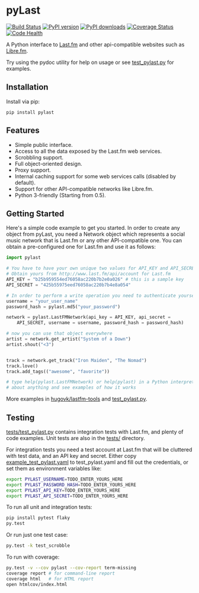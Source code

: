 pyLast
======

[![Build Status](https://travis-ci.org/pylast/pylast.svg?branch=develop)](https://travis-ci.org/pylast/pylast) [![PyPI version](https://img.shields.io/pypi/v/pylast.svg)](https://pypi.python.org/pypi/pylast/) [![PyPI downloads](https://img.shields.io/pypi/dm/pylast.svg)](https://pypi.python.org/pypi/pylast/) [![Coverage Status](https://coveralls.io/repos/pylast/pylast/badge.png?branch=develop)](https://coveralls.io/r/pylast/pylast?branch=develop) [![Code Health](https://landscape.io/github/pylast/pylast/develop/landscape.svg)](https://landscape.io/github/hugovk/pylast/develop)


A Python interface to [Last.fm](http://www.last.fm/) and other api-compatible websites such as [Libre.fm](http://libre.fm/).

Try using the pydoc utility for help on usage or see [test_pylast.py](tests/test_pylast.py) for examples.

Installation
------------

Install via pip:

    pip install pylast


Features
--------

 * Simple public interface.
 * Access to all the data exposed by the Last.fm web services.
 * Scrobbling support.
 * Full object-oriented design.
 * Proxy support.
 * Internal caching support for some web services calls (disabled by default).
 * Support for other API-compatible networks like Libre.fm.
 * Python 3-friendly (Starting from 0.5).


Getting Started
---------------

Here's a simple code example to get you started. In order to create any object from pyLast, you need a Network object which represents a social music network that is Last.fm or any other API-compatible one. You can obtain a pre-configured one for Last.fm and use it as follows:

```python
import pylast

# You have to have your own unique two values for API_KEY and API_SECRET
# Obtain yours from http://www.last.fm/api/account for Last.fm
API_KEY = "b25b959554ed76058ac220b7b2e0a026" # this is a sample key
API_SECRET = "425b55975eed76058ac220b7b4e8a054"

# In order to perform a write operation you need to authenticate yourself
username = "your_user_name"
password_hash = pylast.md5("your_password")

network = pylast.LastFMNetwork(api_key = API_KEY, api_secret =
    API_SECRET, username = username, password_hash = password_hash)

# now you can use that object everywhere
artist = network.get_artist("System of a Down")
artist.shout("<3")


track = network.get_track("Iron Maiden", "The Nomad")
track.love()
track.add_tags(("awesome", "favorite"))

# type help(pylast.LastFMNetwork) or help(pylast) in a Python interpreter to get more help
# about anything and see examples of how it works
```

More examples in <a href="https://github.com/hugovk/lastfm-tools">hugovk/lastfm-tools</a> and [test_pylast.py](test_pylast.py).

Testing
-------

[tests/test_pylast.py](tests/test_pylast.py) contains integration tests with Last.fm, and plenty of code examples. Unit tests are also in the [tests/](tests/) directory.

For integration tests you need a test account at Last.fm that will be cluttered with test data, and an API key and secret. Either copy [example_test_pylast.yaml](example_test_pylast.yaml) to test_pylast.yaml and fill out the credentials, or set them as environment variables like:

```sh
export PYLAST_USERNAME=TODO_ENTER_YOURS_HERE
export PYLAST_PASSWORD_HASH=TODO_ENTER_YOURS_HERE
export PYLAST_API_KEY=TODO_ENTER_YOURS_HERE
export PYLAST_API_SECRET=TODO_ENTER_YOURS_HERE
```

To run all unit and integration tests:
```sh
pip install pytest flaky
py.test
```

Or run just one test case:
```sh
py.test -k test_scrobble
```

To run with coverage:
```sh
py.test -v --cov pylast --cov-report term-missing
coverage report # for command-line report
coverage html   # for HTML report
open htmlcov/index.html
```
